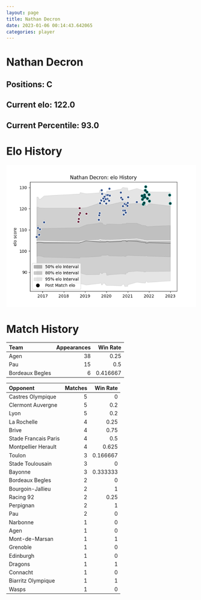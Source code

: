 ```yaml
---  
layout: page  
title: Nathan Decron  
date: 2023-01-06 00:14:43.642065  
categories: player  
---
```

# Nathan Decron

## Positions: C

## Current elo: 122.0

## Current Percentile: 93.0

# Elo History


![elo history](history_NathanDecron.png)
# Match History


| Team            |   Appearances |   Win Rate |
|:----------------|--------------:|-----------:|
| Agen            |            38 |   0.25     |
| Pau             |            15 |   0.5      |
| Bordeaux Begles |             6 |   0.416667 |

| Opponent             |   Matches |   Win Rate |
|:---------------------|----------:|-----------:|
| Castres Olympique    |         5 |   0        |
| Clermont Auvergne    |         5 |   0.2      |
| Lyon                 |         5 |   0.2      |
| La Rochelle          |         4 |   0.25     |
| Brive                |         4 |   0.75     |
| Stade Francais Paris |         4 |   0.5      |
| Montpellier Herault  |         4 |   0.625    |
| Toulon               |         3 |   0.166667 |
| Stade Toulousain     |         3 |   0        |
| Bayonne              |         3 |   0.333333 |
| Bordeaux Begles      |         2 |   0        |
| Bourgoin-Jallieu     |         2 |   1        |
| Racing 92            |         2 |   0.25     |
| Perpignan            |         2 |   1        |
| Pau                  |         2 |   0        |
| Narbonne             |         1 |   0        |
| Agen                 |         1 |   0        |
| Mont-de-Marsan       |         1 |   1        |
| Grenoble             |         1 |   0        |
| Edinburgh            |         1 |   0        |
| Dragons              |         1 |   1        |
| Connacht             |         1 |   0        |
| Biarritz Olympique   |         1 |   1        |
| Wasps                |         1 |   0        |
